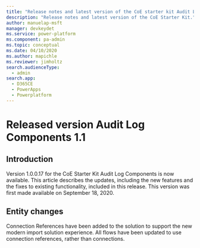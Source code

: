 ```yaml
---
title: "Release notes and latest version of the CoE starter kit Audit Log components | MicrosoftDocs"
description: "Release notes and latest version of the CoE Starter Kit."
author: manuelap-msft
manager: devkeydet
ms.service: power-platform
ms.component: pa-admin
ms.topic: conceptual
ms.date: 04/10/2020
ms.author: mapichle
ms.reviewer: jimholtz
search.audienceType: 
  - admin
search.app: 
  - D365CE
  - PowerApps
  - Powerplatform
---
```


# Released version Audit Log Components 1.1

## Introduction

Version 1.0.0.17 for the CoE Starter Kit Audit Log Components is now available. This article describes the updates, including the new features and the fixes to existing functionality, included in this release. This version was first made available on September 18, 2020.

## Entity changes

Connection References have been added to the solution to support the new modern import solution experience. All flows have been updated to use connection references, rather than connections.
